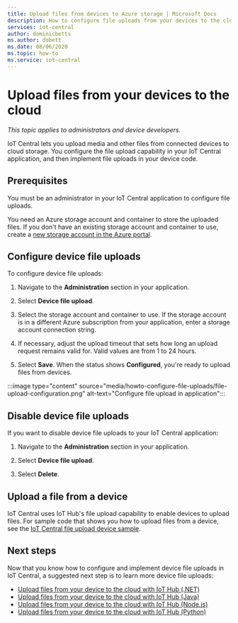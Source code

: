```yaml
---
title: Upload files from devices to Azure storage | Microsoft Docs
description: How to configure file uploads from your devices to the cloud. After you've configured file uploads, implement file uploads on your devices.
services: iot-central
author: dominicbetts
ms.author: dobett
ms.date: 08/06/2020
ms.topic: how-to
ms.service: iot-central
---
```


# Upload files from your devices to the cloud

*This topic applies to administrators and device developers.*

IoT Central lets you upload media and other files from connected devices to cloud storage. You configure the file upload capability in your IoT Central application, and then implement file uploads in your device code.

## Prerequisites

You must be an administrator in your IoT Central application to configure file uploads.

You need an Azure storage account and container to store the uploaded files. If you don't have an existing storage account and container to use, create a [new storage account in the Azure portal](https://ms.portal.azure.com/#create/Microsoft.StorageAccount-ARM).

## Configure device file uploads

To configure device file uploads:

1. Navigate to the **Administration** section in your application.

1. Select **Device file upload**.

1. Select the storage account and container to use. If the storage account is in a different Azure subscription from your application, enter a storage account  connection string.

1. If necessary, adjust the upload timeout that sets how long an upload request remains valid for. Valid values are from 1 to 24 hours.

1. Select **Save**. When the status shows **Configured**, you're ready to upload files from devices.

:::image type="content" source="media/howto-configure-file-uploads/file-upload-configuration.png" alt-text="Configure file upload in application":::

## Disable device file uploads

If you want to disable device file uploads to your IoT Central application:

1. Navigate to the **Administration** section in your application.

1. Select **Device file upload**.

1. Select **Delete**.

## Upload a file from a device

IoT Central uses IoT Hub's file upload capability to enable devices to upload files. For sample code that shows you how to upload files from a device, see the [IoT Central file upload device sample](/samples/iot-for-all/iotc-file-upload-device/iotc-file-upload-device/).

## Next steps

Now that you know how to configure and implement device file uploads in IoT Central, a suggested next step is to learn more device file uploads:

- [Upload files from your device to the cloud with IoT Hub (.NET)](../../iot-hub/iot-hub-csharp-csharp-file-upload.md)
- [Upload files from your device to the cloud with IoT Hub (Java)](../../iot-hub/iot-hub-java-java-file-upload.md)
- [Upload files from your device to the cloud with IoT Hub (Node.js)](../../iot-hub/iot-hub-node-node-file-upload.md)
- [Upload files from your device to the cloud with IoT Hub (Python)](../../iot-hub/iot-hub-python-python-file-upload.md)